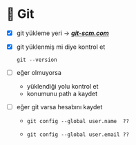 # 📂 Git
 
- [x] git yükleme yeri -> [**_git-scm.com_**](https://git-scm.com/downloads/win)

- [x] git yüklenmiş mi diye kontrol et <pre><code>git --version </code></pre>

- [ ] eğer olmuyorsa
	+ yüklendiği yolu kontrol et 
	+ konumunu path a kaydet

- [ ] eğer git varsa hesabını kaydet 
	+ <pre><code>git config --global user.name  ??</code></pre>
	+ <pre><code>git config --global user.email ??</code></pre>
